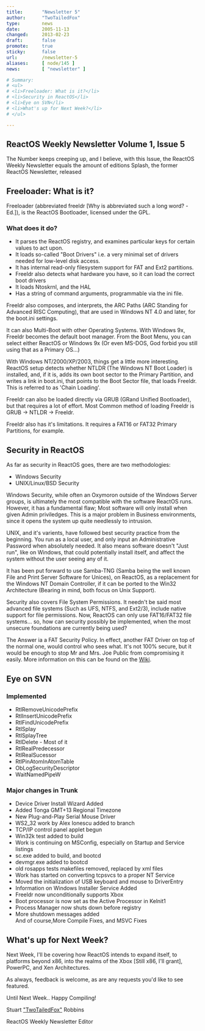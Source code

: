 ```yaml
---
title:       "Newsletter 5"
author:      "TwoTailedFox"
type:        news
date:        2005-11-13
changed:     2013-02-23
draft:       false
promote:     true
sticky:      false
url:         /newsletter-5
aliases:     [ node/145 ]
news:        [ "newsletter" ]

# Summary:
# <ul>
# <li>Freeloader: What is it?</li>
# <li>Security in ReactOS</li>
# <li>Eye on SVN</li>
# <li>What's up for Next Week?</li>
# </ul>

---
```

<h2>ReactOS Weekly Newsletter Volume 1, Issue 5</h2>

<p>The Number keeps creeping up, and I believe, with this Issue, the ReactOS Weekly Newsletter equals the amount of editions Splash, the former ReactOS Newsletter, released</p>

<h2>Freeloader: What is it?</h2>

<p>Freeloader (abbreviated freeldr [Why is abbreviated such a long word? -Ed.]), is the ReactOS Bootloader, licensed under the GPL.</p>

<h3>What does it do?</h3>

<ul>
<li>It parses the ReactOS registry, and examines particular keys for certain values to act upon.</li>
<li>It loads so-called "Boot Drivers" i.e. a very minimal set of drivers needed for low-level disk access.</li>
<li>It has internal read-only filesystem support for FAT and Ext2 partitions.</li>
<li>Freeldr also detects what hardware you have, so it can load the correct boot drivers</li>
<li>It loads Ntoskrnl, and the HAL</li>
<li>Has a string of command arguments, programmable via the ini file.</li>
</ul>

<p>Freeldr also composes, and interprets, the ARC Paths (ARC Standing for Advanced RISC Computing), that are used in Windows NT 4.0 and later, for the boot.ini settings.</p>

<p>It can also Multi-Boot with other Operating Systems. With Windows 9x, Freeldr becomes the default boot manager. From the Boot Menu, you can select either ReactOS or Windows 9x (Or even MS-DOS, God forbid you still using that as a Primary OS...)</p>

<p>With Windows NT/2000/XP/2003, things get a little more interesting. ReactOS setup detects whether NTLDR (The Windows NT Boot Loader) is installed, and, if it is, adds its own boot sector to the Primary Partition, and writes a link in boot.ini, that points to the Boot Sector file, that loads Freeldr. This is referred to as 'Chain Loading'.</p>

<p>Freeldr can also be loaded directly via GRUB (GRand Unified Bootloader), but that requires a lot of effort. Most Common method of loading Freeldr is GRUB -> NTLDR -> Freeldr.</p>

<p>Freeldr also has it's limitations. It requires a FAT16 or FAT32 Primary Partitions, for example.</p>

<h2>Security in ReactOS</h2>

<p>As far as security in ReactOS goes, there are two methodologies:</p>

<ul>
<li>Windows Security</li>
<li>UNIX/Linux/BSD Security</li>
</ul>

<p>Windows Security, while often an Oxymoron outside of the Windows Server groups, is ultimately the most compatible with the software ReactOS runs. However, it has a fundamental flaw; Most software will only install when given Admin priviledges. This is a major problem in Business environments, since it opens the system up quite needlessly to intrusion.</p>

<p>UNIX, and it's varients, have followed best security practice from the beginning. You run as a local user, and only input an Administrative Password when absolutely needed. It also means software doesn't "Just run", like on Windows, that could potentially install itself, and affect the system without the user seeing any of it.</p>

<p>It has been put forward to use Samba-TNG (Samba being the well known File and Print Server Software for Unices), on ReactOS, as a replacement for the Windows NT Domain Controller, if it can be ported to the Win32 Architecture (Bearing in mind, both focus on Unix Support).</p>

<p>Security also covers File System Permissions. It needn't be said most advanced file systems (Such as UFS, NTFS, and Ext2/3), include native support for file permissions. Now, ReactOS can only use FAT16/FAT32 file systems... so, how can security possibly be implemented, when the most unsecure foundations are currently being used?</p>

<p>The Answer ia a FAT Security Policy. In effect, another FAT Driver on top of the normal one, would control who sees what. It's not 100% secure, but it would be enough to stop Mr and Mrs. Joe Public from compromising it easily. More information on this can be found on the <a href="http://www.reactos.org/wiki/index.php/FAT_Security_system_policy">Wiki</a>.</p>

<h2>Eye on SVN</h2>

<h3>Implemented</h3>

<ul>
<li>RtlRemoveUnicodePrefix</li>
<li>RtlInsertUnicodePrefix</li>
<li>RtlFindUnicodePrefix</li>
<li>RtlSplay</li>
<li>RtlSplayTree</li>
<li>RtlDelete - Most of it</li>
<li>RtlRealPredecessor</li>
<li>RtlRealSucessor</li>
<li>RtlPinAtomInAtomTable</li>
<li>ObLogSecurityDescriptor</li>
<li>WaitNamedPipeW</li>
</ul>

<h3>Major changes in Trunk</h3>

<ul>
<li>Device Driver Install Wizard Added</li>
<li>Added Tonga GMT+13 Regional Timezone</li>
<li>New Plug-and-Play Serial Mouse Driver</li>
<li>WS2_32 work by Alex Ionescu added to branch</li>
<li>TCP/IP control panel applet begun</li>
<li>Win32k test added to build</li>
<li>Work is continuing on MSConfig, especially on Startup and Service listings</li>
<li>sc.exe added to build, and bootcd</li>
<li>devmgr.exe added to bootcd</li>
<li>old rosapps tests makefiles removed, replaced by xml files</li>
<li>Work has started on converting tcpsvcs to a proper NT Service</li>
<li>Moved the initialization of USB keyboard and mouse to DriverEntry</li>
<li>Information on Windows Installer Service Added</li>
<li>Freeldr now unconditionally supports Xbox</li>
<li>Boot processor is now set as the Active Processor in Kelnit1</li>
<li>Process Manager now shuts down before registry</li>
<li>More shutdown messages added</li>
</li>And of course,More Compile Fixes, and MSVC Fixes</li>
</ul>

<h2>What's up for Next Week?</h2>
<p>Next Week, I'll be covering how ReactOS intends to expand itself, to platforms beyond x86, into the realms of the Xbox [Still x86, I'll grant], PowerPC, and Xen Architectures.</p>

<p>As always, feedback is welcome, as are any requests you'd like to see featured.</p>

<p>Until Next Week.. Happy Compiling!</p>

<p>Stuart <a href="mailo:TwoTailedFox@Gmail.com">"TwoTailedFox"</a> Robbins</p>
<p>ReactOS Weekly Newsletter Editor</p>
